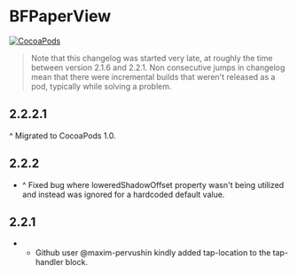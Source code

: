 BFPaperView
===========
[![CocoaPods](https://img.shields.io/cocoapods/v/BFPaperView.svg?style=flat)](https://github.com/bfeher/BFPaperView)

> Note that this changelog was started very late, at roughly the time between version 2.1.6 and 2.2.1. Non consecutive jumps in changelog mean that there were incremental builds that weren't released as a pod, typically while solving a problem.



2.2.2.1
---------
^ Migrated to CocoaPods 1.0.


2.2.2
---------
+ ^ Fixed bug where loweredShadowOffset property wasn't being utilized and instead was ignored for a hardcoded default value.


2.2.1
---------
+ + Github user @maxim-pervushin kindly added tap-location to the tap-handler block.
